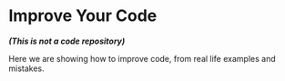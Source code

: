 # Improve Your Code

***(This is not a code repository)***

Here we are showing how to improve code, from real life examples and mistakes.

